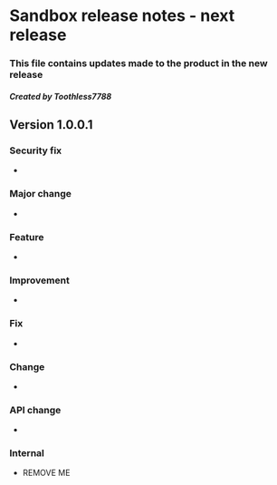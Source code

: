 # Sandbox release notes - next release
### This file contains updates made to the product in the new release
##### Created by Toothless7788


## Version 1.0.0.1


### Security fix
- 


### Major change
- 


### Feature
- 


### Improvement
- 


### Fix
- 


### Change
- 


### API change
- 


### Internal
- REMOVE ME